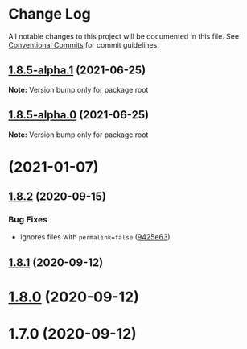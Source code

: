 # Change Log

All notable changes to this project will be documented in this file.
See [Conventional Commits](https://conventionalcommits.org) for commit guidelines.

## [1.8.5-alpha.1](https://github.com/nhoizey/images-responsiver/compare/v1.8.5-alpha.0...v1.8.5-alpha.1) (2021-06-25)

**Note:** Version bump only for package root





## [1.8.5-alpha.0](https://github.com/nhoizey/images-responsiver/compare/v1.8.4...v1.8.5-alpha.0) (2021-06-25)

**Note:** Version bump only for package root





# [](https://github.com/nhoizey/images-responsiver/compare/v1.8.2...v) (2021-01-07)



## [1.8.2](https://github.com/nhoizey/images-responsiver/compare/v1.8.1...v1.8.2) (2020-09-15)


### Bug Fixes

* ignores files with `permalink=false` ([9425e63](https://github.com/nhoizey/images-responsiver/commit/9425e63baa773982ff77899e71acab5cb3029023))



## [1.8.1](https://github.com/nhoizey/images-responsiver/compare/v1.8.0...v1.8.1) (2020-09-12)



# [1.8.0](https://github.com/nhoizey/images-responsiver/compare/v1.7.0...v1.8.0) (2020-09-12)



# 1.7.0 (2020-09-12)
